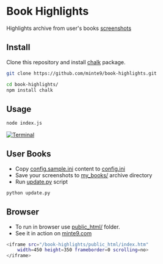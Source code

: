 # Book Highlights

Highlights archive from user's books [screenshots](https://github.com/minte9/book-highlights/tree/main/files_archive/)

## Install

Clone this repository and install [chalk](https://github.com/chalk/chalk) package.

~~~sh
git clone https://github.com/minte9/book-highlights.git

cd book-highlights/
npm install chalk
~~~

## Usage

~~~sh
node index.js
~~~

[![Terminal](https://www.minte9.com/lib/images/github/book-highlights/highlight_02.png)](https://www.minte9.com)

## User Books

- Copy [config.sample.ini](https://github.com/minte9/book-highlights/tree/main/config/config.sample.ini) content to [config.ini](https://github.com/minte9/book-highlights/tree/main/config/config.ini)
- Save your screenshots to [my_books/](https://github.com/minte9/book-highlights/tree/main/files_archive/my_books) archive directory
- Run [update.py](https://github.com/minte9/book-highlights/blob/main/update.py) script 

~~~sh
python update.py
~~~

## Browser

- To run in browser use [public_html/](https://github.com/minte9/book-highlights/tree/main/public_html) folder.
- See it in action on [minte9.com](https://www.minte9.com)

~~~sh
<iframe src="/book-highlights/public_html/index.htm" 
    width=450 height=350 frameborder=0 scrolling=no>
</iframe>
~~~
